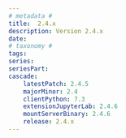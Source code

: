 ```yaml
---
# metadata # 
title:  2.4.x
description: Version 2.4.x 
date: 
# taxonomy #
tags:
series:
seriesPart:
cascade:
    latestPatch: 2.4.5
    majorMinor: 2.4
    clientPython: 7.3
    extensionJupyterLab: 2.4.6
    mountServerBinary: 2.4.6
    release: 2.4.x
---
```

